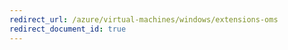 ```yaml
---
redirect_url: /azure/virtual-machines/windows/extensions-oms
redirect_document_id: true
---
```

